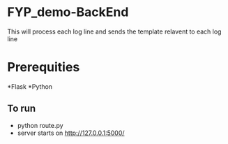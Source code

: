 # FYP_demo-BackEnd
This will process each log line and sends the template relavent to each log line

# Prerequities
*Flask
*Python

## To run
- python route.py
- server starts on http://127.0.0.1:5000/